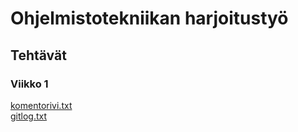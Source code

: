 # Ohjelmistotekniikan harjoitustyö
## Tehtävät
### Viikko 1

[komentorivi.txt](https://github.com/jattajulia/Ohte22-Harjoitus/blob/master/laskarit/viikko1/komentorivi.txt)  
[gitlog.txt](https://github.com/jattajulia/Ohte22-Harjoitus/blob/master/laskarit/viikko1/gitlog.txt)
